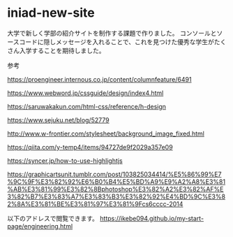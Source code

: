 # iniad-new-site

大学で新しく学部の紹介サイトを制作する課題で作りました。
コンソールとソースコードに隠しメッセージを入れることで、これを見つけた優秀な学生がたくさん入学することを期待しました。

参考

https://proengineer.internous.co.jp/content/columnfeature/6491

https://www.webword.jp/cssguide/design/index4.html

https://saruwakakun.com/html-css/reference/h-design

https://www.sejuku.net/blog/52779

http://www.w-frontier.com/stylesheet/background_image_fixed.html

https://qiita.com/y-temp4/items/94727de9f2029a357e09

https://syncer.jp/how-to-use-highlightjs



https://graphicartsunit.tumblr.com/post/103825034414/%E5%86%99%E7%9C%9F%E3%82%92%E6%B0%B4%E5%BD%A9%E9%A2%A8%E3%81%AB%E3%81%99%E3%82%8Bphotoshop%E3%82%A2%E3%82%AF%E3%82%B7%E3%83%A7%E3%83%B3%E3%82%92%E4%BD%9C%E3%82%8A%E3%81%BE%E3%81%97%E3%81%9Fcs6cccc-2014

以下のアドレスで閲覧できます。
https://ikebe094.github.io/my-start-page/engineering.html

